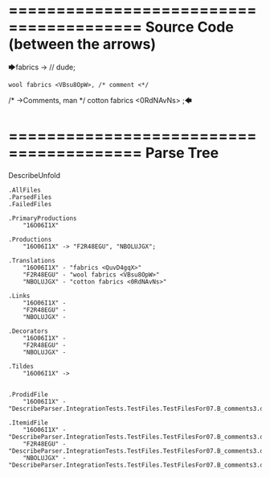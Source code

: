 ========================================
Source Code (between the arrows)
========================================

🡆fabrics <QuvD4gqX> ->        // dude;

    wool fabrics <VBsu8OpW>, /* comment <*/
/* ->Comments, man */     cotton fabrics <0RdNAvNs> ;🡄

========================================
Parse Tree
========================================
DescribeUnfold

    .AllFiles
    .ParsedFiles
    .FailedFiles

    .PrimaryProductions
        "16O06I1X" 

    .Productions
        "16O06I1X" -> "F2R48EGU", "NBOLUJGX";

    .Translations
        "16O06I1X" - "fabrics <QuvD4gqX>"
        "F2R48EGU" - "wool fabrics <VBsu8OpW>"
        "NBOLUJGX" - "cotton fabrics <0RdNAvNs>"

    .Links
        "16O06I1X" - 
        "F2R48EGU" - 
        "NBOLUJGX" - 

    .Decorators
        "16O06I1X" - 
        "F2R48EGU" - 
        "NBOLUJGX" - 

    .Tildes
        "16O06I1X" -> 


    .ProdidFile
        "16O06I1X" - "DescribeParser.IntegrationTests.TestFiles.TestFilesFor07.B_comments3.ds"

    .ItemidFile
        "16O06I1X" - "DescribeParser.IntegrationTests.TestFiles.TestFilesFor07.B_comments3.ds"
        "F2R48EGU" - "DescribeParser.IntegrationTests.TestFiles.TestFilesFor07.B_comments3.ds"
        "NBOLUJGX" - "DescribeParser.IntegrationTests.TestFiles.TestFilesFor07.B_comments3.ds"


